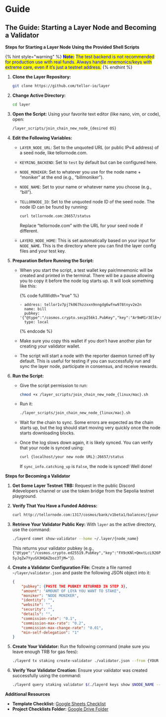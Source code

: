 # Guide

## The Guide: Starting a Layer Node and Becoming a Validator

**Steps for Starting a Layer Node Using the Provided Shell Scripts**

{% hint style="warning" %}
<mark style="color:blue;">**Note:**</mark> <mark style="color:blue;"></mark><mark style="color:blue;">The test backend is not recommended for production use with real funds. Always handle mnemonics/keys with extreme care, even if it’s just a testnet address.</mark>
{% endhint %}

1.  **Clone the Layer Repository:**

    ```sh
    git clone https://github.com/tellor-io/layer
    ```
2.  **Change Active Directory:**

    ```sh
    cd layer
    ```
3.  **Open the Script:** Using your favorite text editor (like nano, vim, or code), open:

    ```sh
    /layer_scripts/join_chain_new_node_{desired OS}
    ```
4. **Edit the Following Variables:**
   * `LAYER_NODE_URL`: Set to the unquoted URL (or public IPv4 address) of a seed node, like tellornode.com.
   * `KEYRING_BACKEND`: Set to `test` by default but can be configured here.
   * `NODE_MONIKER`: Set to whatever you use for the node name + “moniker” at the end (e.g., “billmoniker”).
   * `NODE_NAME`: Set to your name or whatever name you choose (e.g., “bill”).
   *   `TELLORNODE_ID`: Set to the unquoted node ID of the seed node. The node ID can be found by running:

       ```sh
       curl tellornode.com:26657/status
       ```

       Replace “tellornode.com” with the URL for your seed node if different.
   * `LAYERD_NODE_HOME`: This is set automatically based on your input for `NODE_NAME`. This is the directory where you can find the layer config files and your test key.



1. **Preparation Before Running the Script:**
   *   When you start the script, a test wallet key pair/mnemonic will be created and printed in the terminal. There will be a pause allowing you to copy it before the node log starts up. It will look something like this:

       {% code fullWidth="true" %}
       ```
       - address: tellor1v7pj7k067hzzxxn9nngdg6wfnw978tnyv2e2n
         name: bill
         pubkey: '{"@type":"/cosmos.crypto.secp256k1.PubKey","key":"Ar9mM1r3El8+/qaWT9sVlcHwDwHe/b0iSq4yRSxZnTd"}'
         type: local
       ```
       {% endcode %}
   * Make sure you copy this wallet if you don’t have another plan for creating your validator wallet.
   * The script will start a node with the reporter daemon turned off by default. This is useful for testing if you can successfully run and sync the layer node, participate in consensus, and receive rewards.
2. **Run the Script:**
   *   Give the script permission to run:

       ```sh
       chmod +x /layer_scripts/join_chain_new_node_{linux/mac}.sh
       ```
   *   Run it:

       ```sh
       ./layer_scripts/join_chain_new_node_{linux/mac}.sh
       ```
   * Wait for the chain to sync. Some errors are expected as the chain starts up, but the log should start moving very quickly once the node starts downloading blocks.
   *   Once the log slows down again, it is likely synced. You can verify that your node is synced using:

       ```sh
       curl {localhost/your new node URL}:26657/status
       ```

       If `sync_info.catching_up` is `False`, the node is synced! Well done!

**Steps for Becoming a Validator**

1. **Get Some Layer Testnet TRB:** Request in the public Discord #developers channel or use the token bridge from the Sepolia testnet playground.
2.  **Verify That You Have a Funded Address:**

    ```sh
    curl http://tellornode.com:1317/cosmos/bank/v1beta1/balances/{your address}
    ```
3.  **Retrieve Your Validator Public Key:** With `layer` as the active directory, use the command:

    ```sh
    ./layerd comet show-validator --home ~/.layer/{node_name}
    ```

    This returns your validator pubkey (e.g., `{"@type":"/cosmos.crypto.ed25519.PubKey","key":"FX9cKNl+QmxtLcL926P5yJqZw7YyuSX3HQAZboz3TjM="}`).
4.  **Create a Validator Configuration File:** Create a file named `~/layer/validator.json` and paste the following JSON object into it:

    ```json
    {
        "pubkey": {PASTE THE PUBKEY RETURNED IN STEP 3},
        "amount": "AMOUNT OF LOYA YOU WANT TO STAKE",
        "moniker": "NODE MONIKER",
        "identity": "",
        "website": "",
        "security": "",
        "details": "",
        "commission-rate": "0.1",
        "commission-max-rate": "0.2",
        "commission-max-change-rate": "0.01",
        "min-self-delegation": "1"
    }
    ```
5.  **Create Your Validator:** Run the following command (make sure you leave enough TRB for gas fees):

    ```sh
    ./layerd tx staking create-validator ./validator.json --from {YOUR ADDRESS} --home ~/.layer/{NODE_NAME} --chain-id layer --node="http://tellornode.com:26657"
    ```
6.  **Verify Your Validator Creation:** Ensure your validator was created successfully using the command:

    ```sh
    ./layerd query staking validator $(./layerd keys show $NODE_NAME --bech val --address --keyring-backend $KEYRING_BACKEND --home $LAYERD_NODE_HOME) --output json | jq
    ```

**Additional Resources**

* **Template Checklist:** [Google Sheets Checklist](https://docs.google.com/spreadsheets/d/1wT6nSM60KU6JD5PGHiKxPhUgwL0DQtOC-Rfo6BTitN8/edit#gid=0)
* **Project Checklists Folder:** [Google Drive Folder](https://drive.google.com/drive/u/1/folders/10Ixjl4fP7A7ZT-bPdIeTq9kI9XKkrvx\_)
